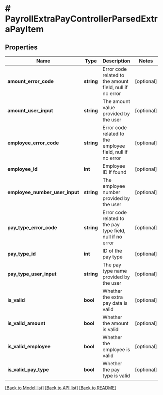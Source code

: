 # # PayrollExtraPayControllerParsedExtraPayItem

## Properties

Name | Type | Description | Notes
------------ | ------------- | ------------- | -------------
**amount_error_code** | **string** | Error code related to the amount field, null if no error | [optional]
**amount_user_input** | **string** | The amount value provided by the user | [optional]
**employee_error_code** | **string** | Error code related to the employee field, null if no error | [optional]
**employee_id** | **int** | Employee ID if found | [optional]
**employee_number_user_input** | **string** | The employee number provided by the user | [optional]
**pay_type_error_code** | **string** | Error code related to the pay type field, null if no error | [optional]
**pay_type_id** | **int** | ID of the pay type | [optional]
**pay_type_user_input** | **string** | The pay type name provided by the user | [optional]
**is_valid** | **bool** | Whether the extra pay data is valid | [optional]
**is_valid_amount** | **bool** | Whether the amount is valid | [optional]
**is_valid_employee** | **bool** | Whether the employee is valid | [optional]
**is_valid_pay_type** | **bool** | Whether the pay type is valid | [optional]

[[Back to Model list]](../../README.md#models) [[Back to API list]](../../README.md#endpoints) [[Back to README]](../../README.md)

